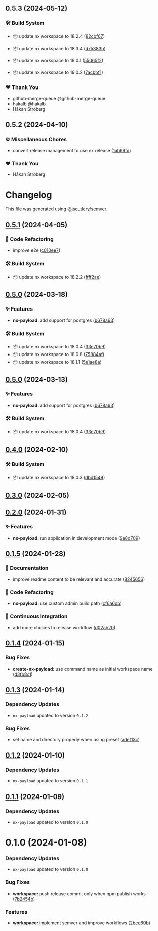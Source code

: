 ## 0.5.3 (2024-05-12)


### 🛠️ Build System

- 📦 update nx workspace to 18.2.4 ([82cbf67](https://github.com/codeware-sthlm/nx-plugins/commit/82cbf67))

- 📦 update nx workspace to 18.3.4 ([d75383b](https://github.com/codeware-sthlm/nx-plugins/commit/d75383b))

- 📦 update nx workspace to 19.0.1 ([55065f2](https://github.com/codeware-sthlm/nx-plugins/commit/55065f2))

- 📦 update nx workspace to 19.0.2 ([7acbbf1](https://github.com/codeware-sthlm/nx-plugins/commit/7acbbf1))


### ❤️  Thank You

- github-merge-queue @github-merge-queue
- hakalb @hakalb
- Håkan Ströberg

## 0.5.2 (2024-04-10)


### ⚙️ Miscellaneous Chores

- convert release management to use nx release ([1ab99fd](https://github.com/codeware-sthlm/nx-plugins/commit/1ab99fd))


### ❤️  Thank You

- Håkan Ströberg

# Changelog

This file was generated using [@jscutlery/semver](https://github.com/jscutlery/semver).

## [0.5.1](https://github.com/codeware-sthlm/nx-plugins/compare/create-nx-payload-0.5.0...create-nx-payload-0.5.1) (2024-04-05)


### 🧹 Code Refactoring

* improve e2e ([c010ee7](https://github.com/codeware-sthlm/nx-plugins/commit/c010ee70df58343bdd18b1994f39c25c4bcf9d22))


### 🛠️ Build System

* 📦 update nx workspace to 18.2.2 ([ffff2ae](https://github.com/codeware-sthlm/nx-plugins/commit/ffff2ae47bd31f4d80169237809f6c3df16f82e2))

## [0.5.0](https://github.com/codeware-sthlm/nx-plugins/compare/create-nx-payload-0.4.0...create-nx-payload-0.5.0) (2024-03-18)


### ✨ Features

* **nx-payload:** add support for postgres ([b678a63](https://github.com/codeware-sthlm/nx-plugins/commit/b678a6306b28cbbad7a2f334779fe3f8acf69f9e))


### 🛠️ Build System

* 📦 update nx workspace to 18.0.4 ([33e70b9](https://github.com/codeware-sthlm/nx-plugins/commit/33e70b986f0a3b0fadb81113a8b65929093fffcc))
* 📦 update nx workspace to 18.0.8 ([75884af](https://github.com/codeware-sthlm/nx-plugins/commit/75884afd9ad4de6366a15f88cd48122225c2709a))
* 📦 update nx workspace to 18.1.1 ([5e1ae8a](https://github.com/codeware-sthlm/nx-plugins/commit/5e1ae8a5ba91147e09f13d4b37a9e6f5bfa389d5))

## [0.5.0](https://github.com/codeware-sthlm/nx-plugins/compare/create-nx-payload-0.4.0...create-nx-payload-0.5.0) (2024-03-13)


### ✨ Features

* **nx-payload:** add support for postgres ([b678a63](https://github.com/codeware-sthlm/nx-plugins/commit/b678a6306b28cbbad7a2f334779fe3f8acf69f9e))


### 🛠️ Build System

* 📦 update nx workspace to 18.0.4 ([33e70b9](https://github.com/codeware-sthlm/nx-plugins/commit/33e70b986f0a3b0fadb81113a8b65929093fffcc))

## [0.4.0](https://github.com/codeware-sthlm/nx-plugins/compare/create-nx-payload-0.3.0...create-nx-payload-0.4.0) (2024-02-10)


### 🛠️ Build System

* 📦 update nx workspace to 18.0.3 ([dbd1549](https://github.com/codeware-sthlm/nx-plugins/commit/dbd15493d0d41d42a70a32ca193f72ff0ded5b66))

## [0.3.0](https://github.com/codeware-sthlm/nx-plugins/compare/create-nx-payload-0.2.0...create-nx-payload-0.3.0) (2024-02-05)

## [0.2.0](https://github.com/codeware-sthlm/nx-plugins/compare/create-nx-payload-0.1.5...create-nx-payload-0.2.0) (2024-01-31)


### ✨ Features

* **nx-payload:** run application in development mode ([9e8d709](https://github.com/codeware-sthlm/nx-plugins/commit/9e8d709a3908ef2c9360708a256b78ffe36390a6))

## [0.1.5](https://github.com/codeware-sthlm/nx-plugins/compare/create-nx-payload-0.1.4...create-nx-payload-0.1.5) (2024-01-28)


### 📄 Documentation

* improve readme content to be relevant and accurate ([8245656](https://github.com/codeware-sthlm/nx-plugins/commit/82456567ea91963ea1f0a3a9c4aa557498621cec))


### 🧹 Code Refactoring

* **nx-payload:** use custom admin build path ([cf6a6db](https://github.com/codeware-sthlm/nx-plugins/commit/cf6a6db14be164d30855346731c00d4893bf4925))


### 🤖 Continuous Integration

* add more choices to release workflow ([d02ab20](https://github.com/codeware-sthlm/nx-plugins/commit/d02ab208fd38ce47a825ec017739650e7894bbd0))

## [0.1.4](https://github.com/codeware-sthlm/nx-plugins/compare/create-nx-payload-0.1.3...create-nx-payload-0.1.4) (2024-01-15)


### Bug Fixes

* **create-nx-payload:** use command name as initial workspace name ([d3fb8c1](https://github.com/codeware-sthlm/nx-plugins/commit/d3fb8c1d162e554c9324660a697d91cfe1fd2c97))



## [0.1.3](https://github.com/codeware-sthlm/nx-plugins/compare/create-nx-payload-0.1.2...create-nx-payload-0.1.3) (2024-01-14)

### Dependency Updates

* `nx-payload` updated to version `0.1.2`

### Bug Fixes

* set name and directory properly when using preset ([adef13c](https://github.com/codeware-sthlm/nx-plugins/commit/adef13c3e81a32f0ce71ec26950e86b5b6a79abe))



## [0.1.2](https://github.com/codeware-sthlm/nx-plugins/compare/create-nx-payload-0.1.1...create-nx-payload-0.1.2) (2024-01-10)

### Dependency Updates

* `nx-payload` updated to version `0.1.1`


## [0.1.1](https://github.com/codeware-sthlm/nx-plugins/compare/create-nx-payload-0.1.0...create-nx-payload-0.1.1) (2024-01-09)

### Dependency Updates

* `nx-payload` updated to version `0.1.0`


# 0.1.0 (2024-01-08)

### Dependency Updates

* `nx-payload` updated to version `0.1.0`

### Bug Fixes

* **workspace:** push release commit only when npm publish works ([7b2454b](https://github.com/codeware-sthlm/nx-plugins/commit/7b2454b1f5ed7458a060182a47f5d8593d195ed0))


### Features

* **workspace:** implement semver and improve workflows ([2bee60b](https://github.com/codeware-sthlm/nx-plugins/commit/2bee60bfd1e1e03ca83725a76e32a80be13ef7f0))
